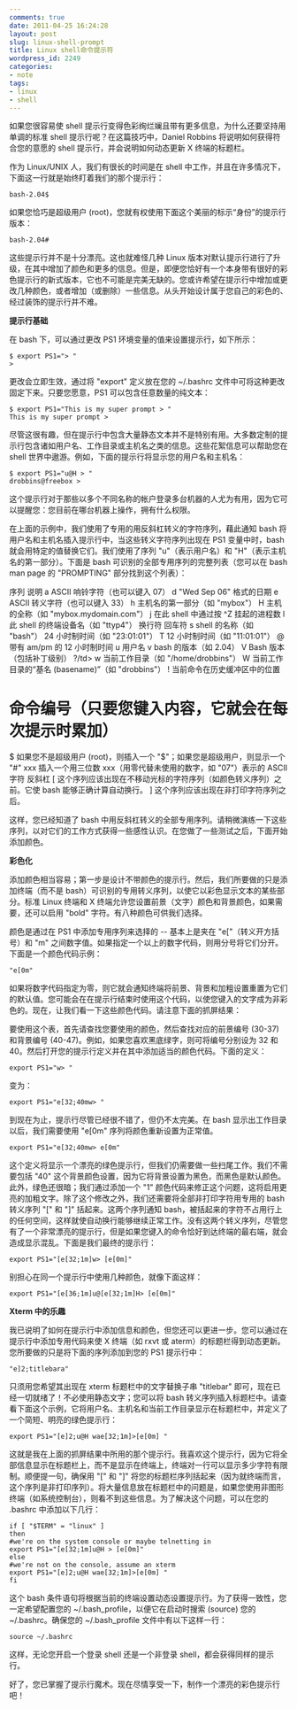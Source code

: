 ```yaml
---
comments: true
date: 2011-04-25 16:24:28
layout: post
slug: linux-shell-prompt
title: Linux shell命令提示符
wordpress_id: 2249
categories:
- note
tags:
- linux
- shell
---
```


如果您很容易使 shell 提示行变得色彩绚烂斓且带有更多信息，为什么还要坚持用单调的标准 shell 提示行呢？在这篇技巧中，Daniel Robbins 将说明如何获得符合您的意愿的 shell 提示行，并会说明如何动态更新 X 终端的标题栏。



作为 Linux/UNIX 人，我们有很长的时间是在 shell 中工作，并且在许多情况下，下面这一行就是始终盯着我们的那个提示行：


    
    bash-2.04$



如果您恰巧是超级用户 (root)，您就有权使用下面这个美丽的标示“身份”的提示行版本：


    
    bash-2.04#



这些提示行并不是十分漂亮。这也就难怪几种 Linux 版本对默认提示行进行了升级，在其中增加了颜色和更多的信息。但是，即便您恰好有一个本身带有很好的彩色提示行的新式版本，它也不可能是完美无缺的。您或许希望在提示行中增加或更改几种颜色，或者增加（或删除）一些信息。从头开始设计属于您自己的彩色的、经过装饰的提示行并不难。

**提示行基础**

在 bash 下，可以通过更改 PS1 环境变量的值来设置提示行，如下所示：


    
    
    $ export PS1="> "
    >
    



更改会立即生效，通过将 "export" 定义放在您的 ~/.bashrc 文件中可将这种更改固定下来。只要您愿意，PS1 可以包含任意数量的纯文本：


    
    
    $ export PS1="This is my super prompt > "
    This is my super prompt >
    



尽管这很有趣，但在提示行中包含大量静态文本并不是特别有用。大多数定制的提示行包含诸如用户名、工作目录或主机名之类的信息。这些花絮信息可以帮助您在 shell 世界中遨游。例如，下面的提示行将显示您的用户名和主机名：


    
    
    $ export PS1="u@H > "
    drobbins@freebox >
    



这个提示行对于那些以多个不同名称的帐户登录多台机器的人尤为有用，因为它可以提醒您：您目前在哪台机器上操作，拥有什么权限。

在上面的示例中，我们使用了专用的用反斜杠转义的字符序列，藉此通知 bash 将用户名和主机名插入提示行中，当这些转义字符序列出现在 PS1 变量中时，bash 就会用特定的值替换它们。我们使用了序列 "u"（表示用户名）和 "H"（表示主机名的第一部分）。下面是 bash 可识别的全部专用序列的完整列表（您可以在 bash man page 的 "PROMPTING" 部分找到这个列表）：



> 
序列 说明
a ASCII 响铃字符（也可以键入 07）
d "Wed Sep 06" 格式的日期
e ASCII 转义字符（也可以键入 33）
h 主机名的第一部分（如 "mybox"）
H 主机的全称（如 "mybox.mydomain.com"）
j 在此 shell 中通过按 ^Z 挂起的进程数
l 此 shell 的终端设备名（如 "ttyp4"）
换行符
回车符
s shell 的名称（如 "bash"）
24 小时制时间（如 "23:01:01"）
T 12 小时制时间（如 "11:01:01"）
@ 带有 am/pm 的 12 小时制时间
u 用户名
v bash 的版本（如 2.04）
V Bash 版本（包括补丁级别） ?/td>
w 当前工作目录（如 "/home/drobbins"）
W 当前工作目录的“基名 (basename)”（如 "drobbins"）
! 当前命令在历史缓冲区中的位置
# 命令编号（只要您键入内容，它就会在每次提示时累加）
$ 如果您不是超级用户 (root)，则插入一个 "$"；如果您是超级用户，则显示一个 "#"
xxx 插入一个用三位数 xxx（用零代替未使用的数字，如 "07"）表示的 ASCII 字符
反斜杠
[ 这个序列应该出现在不移动光标的字符序列（如颜色转义序列）之前。它使 bash 能够正确计算自动换行。
] 这个序列应该出现在非打印字符序列之后。




这样，您已经知道了 bash 中用反斜杠转义的全部专用序列。请稍微演练一下这些序列，以对它们的工作方式获得一些感性认识。在您做了一些测试之后，下面开始添加颜色。

**彩色化**

添加颜色相当容易；第一步是设计不带颜色的提示行。然后，我们所要做的只是添加终端（而不是 bash）可识别的专用转义序列，以使它以彩色显示文本的某些部分。标准 Linux 终端和 X 终端允许您设置前景（文字）颜色和背景颜色，如果需要，还可以启用 "bold" 字符。有八种颜色可供我们选择。

颜色是通过在 PS1 中添加专用序列来选择的 -- 基本上是夹在 "e["（转义开方括号）和 "m" 之间数字值。如果指定一个以上的数字代码，则用分号将它们分开。下面是一个颜色代码示例：


    
    "e[0m"



如果将数字代码指定为零，则它就会通知终端将前景、背景和加粗设置重置为它们的默认值。您可能会在在提示行结束时使用这个代码，以使您键入的文字成为非彩色的。现在，让我们看一下这些颜色代码。请注意下面的抓屏结果：

要使用这个表，首先请查找您要使用的颜色，然后查找对应的前景编号 (30-37) 和背景编号 (40-47)。例如，如果您喜欢黑底绿字，则可将编号分别设为 32 和 40。然后打开您的提示行定义并在其中添加适当的颜色代码。下面的定义：


    
    export PS1="w> "



变为：


    
    export PS1="e[32;40mw> "



到现在为止，提示行尽管已经很不错了，但仍不太完美。在 bash 显示出工作目录以后，我们需要使用 "e[0m" 序列将颜色重新设置为正常值。


    
    export PS1="e[32;40mw> e[0m"



这个定义将显示一个漂亮的绿色提示行，但我们仍需要做一些扫尾工作。我们不需要包括 "40" 这个背景颜色设置，因为它将背景设置为黑色，而黑色是默认颜色。此外，绿色还很暗；我们通过添加一个 "1" 颜色代码来修正这个问题，这将启用更亮的加粗文字。除了这个修改之外，我们还需要将全部非打印字符用专用的 bash 转义序列 "[" 和 "]" 括起来。这两个序列通知 bash，被括起来的字符不占用行上的任何空间，这样就使自动换行能够继续正常工作。没有这两个转义序列，尽管您有了一个非常漂亮的提示行，但是如果您键入的命令恰好到达终端的最右端，就会造成显示混乱。下面是我们最终的提示行：


    
    export PS1="[e[32;1m]w> [e[0m]"



别担心在同一个提示行中使用几种颜色，就像下面这样：


    
    export PS1="[e[36;1m]u@[e[32;1m]H> [e[0m]"



**Xterm 中的乐趣**

我已说明了如何在提示行中添加信息和颜色，但您还可以更进一步。您可以通过在提示行中添加专用代码来使 X 终端（如 rxvt 或 aterm）的标题栏得到动态更新。您所要做的只是将下面的序列添加到您的 PS1 提示行中：


    
    "e]2;titlebara"



只须用您希望其出现在 xterm 标题栏中的文字替换子串 "titlebar" 即可，现在已经一切就绪了！不必使用静态文字；您可以将 bash 转义序列插入标题栏中。请查看下面这个示例，它将用户名、主机名和当前工作目录显示在标题栏中，并定义了一个简短、明亮的绿色提示行：


    
    export PS1="[e]2;u@H wae[32;1m]>[e[0m] "



这就是我在上面的抓屏结果中所用的那个提示行。我喜欢这个提示行，因为它将全部信息显示在标题栏上，而不是显示在终端上，终端对一行可以显示多少字符有限制。顺便提一句，确保用 "[" 和 "]" 将您的标题栏序列括起来（因为就终端而言，这个序列是非打印序列）。将大量信息放在标题栏中的问题是，如果您使用非图形终端（如系统控制台），则看不到这些信息。为了解决这个问题，可以在您的 .bashrc 中添加以下几行：



    
    
    if [ "$TERM" = "linux" ]
    then
    #we're on the system console or maybe telnetting in
    export PS1="[e[32;1m]u@H > [e[0m]"
    else
    #we're not on the console, assume an xterm
    export PS1="[e]2;u@H wae[32;1m]>[e[0m] "
    fi
    



这个 bash 条件语句将根据当前的终端设置动态设置提示行。为了获得一致性，您一定希望配置您的 ~/.bash_profile，以便它在启动时搜索 (source) 您的 ~/.bashrc。确保您的 ~/.bash_profile 文件中有以下这样一行：


    
    source ~/.bashrc



这样，无论您开启一个登录 shell 还是一个非登录 shell，都会获得同样的提示行。

好了，您已掌握了提示行魔术。现在尽情享受一下，制作一个漂亮的彩色提示行吧！

